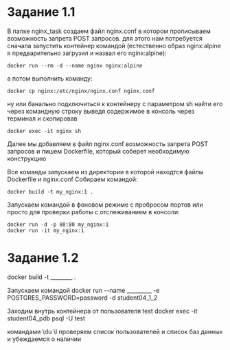 # Задание 1.1
В папке nginx_task создаем файл nginx.conf в котором прописываем возможность запрета POST запросов.
для этого нам потребуется сначала запустить контейнер командой (естественно образ nginx:alpine я предварительно загрузил и назвал его nginx:alpine):

    docker run --rm -d --name nginx nginx:alpine

а потом выполнить команду:

    docker cp nginx:/etc/nginx/nginx.conf nginx.conf

ну или банально подключиться к контейнеру с параметром sh найти его через командную строку выведя содержимое в консоль через терминал и скопировав 

    docker exec -it nginx sh

Далее мы добавляем в файл nginx.conf возможность запрета POST запросов и пишем Dockerfile, который соберет необходимую конструкцию

Все команды запускаем из директории в которой находтся файлы Dockerfile и nginx.conf
Собираем командой:

    docker build -t my_nginx:1 .

Запускаем командой в фоновом режиме с пробросом портов или просто для проверки работы с отслеживанием в консоли:

    docker run -d -p 80:80 my_nginx:1
    docker run -it my_nginx:1

# Задание 1.2

docker build -t ________ .

Запускаем командой
docker run --name _________ -e POSTGRES_PASSWORD=password -d student04_1_2

Заходим внутрь контейнера от пользователя test
docker exec -it student04_pdb psql -U test

командами \du \l проверяем список пользователей и список баз данных и убеждаемся о наличии
